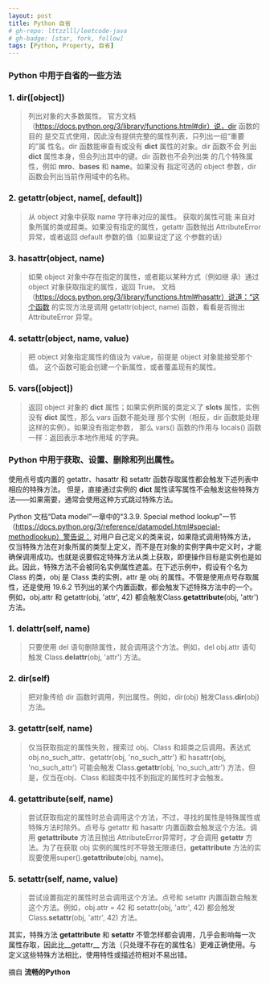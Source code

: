 ```yaml
---
layout: post
title: Python 自省
# gh-repo: lttzzlll/leetcode-java
# gh-badge: [star, fork, follow]
tags: [Python, Property, 自省]
---
```


### Python 中用于自省的一些方法

### 1. dir([object])

> 列出对象的大多数属性。
官方文档
（https://docs.python.org/3/library/functions.html#dir）说，dir 函数的目的
是交互式使用，因此没有提供完整的属性列表，只列出一组“重要的”属
性名。dir 函数能审查有或没有 __dict__ 属性的对象。dir 函数不会
列出 __dict__ 属性本身，但会列出其中的键。dir 函数也不会列出类
的几个特殊属性，例如 __mro__、__bases__ 和 __name__。如果没有
指定可选的 object 参数，dir 函数会列出当前作用域中的名称。

### 2. getattr(object, name[, default])

> 从 object 对象中获取 name 字符串对应的属性。
获取的属性可能
来自对象所属的类或超类。如果没有指定的属性，getattr 函数抛出
AttributeError 异常，或者返回 default 参数的值（如果设定了这
个参数的话）

### 3. hasattr(object, name)

> 如果 object 对象中存在指定的属性，或者能以某种方式（例如继
承）通过 object 对象获取指定的属性，返回 True。
文档（https://docs.python.org/3/library/functions.html#hasattr）说道：“这个函数
的实现方法是调用 getattr(object, name) 函数，看看是否抛出
AttributeError 异常。

### 4. setattr(object, name, value)

> 把 object 对象指定属性的值设为 value，前提是 object 对象能接受那个值。
这个函数可能会创建一个新属性，或者覆盖现有的属性。

### 5. vars([object])

> 返回 object 对象的 __dict__ 属性；如果实例所属的类定义了
__slots__ 属性，实例没有 __dict__ 属性，那么 vars 函数不能处理
那个实例（相反，dir 函数能处理这样的实例）。如果没有指定参数，
那么 vars() 函数的作用与 locals() 函数一样：返回表示本地作用域
的字典。


### Python 中用于获取、设置、删除和列出属性。

使用点号或内置的 getattr、hasattr 和 setattr 函数存取属性都会触发下述列表中相应的特殊方法。
但是，直接通过实例的 __dict__ 属性读写属性不会触发这些特殊方法——如果需要，通常会使用这种方式跳过特殊方法。

Python 文档“Data model”一章中的“3.3.9. Special method lookup”一节（https://docs.python.org/3/reference/datamodel.html#special-methodlookup）警告说：
对用户自己定义的类来说，如果隐式调用特殊方法，仅当特殊方法在对象所属的类型上定义，而不是在对象的实例字典中定义时，才能确保调用成功。也就是说要假定特殊方法从类上获取，即便操作目标是实例也是如此。因此，特殊方法不会被同名实例属性遮盖。在下述示例中，假设有个名为 Class 的类，obj 是 Class 类的实例，attr 是 obj 的属性。不管是使用点号存取属性，还是使用 19.6.2 节列出的某个内置函数，都会触发下述特殊方法中的一个。例如，obj.attr 和 getattr(obj, 'attr', 42) 都会触发Class.__getattribute__(obj, 'attr') 方法。

### 1. __delattr__(self, name)

> 只要使用 del 语句删除属性，就会调用这个方法。例如，del obj.attr 语句触发 Class.__delattr__(obj, 'attr') 方法。

### 2. __dir__(self)

> 把对象传给 dir 函数时调用，列出属性。例如，dir(obj) 触发Class.__dir__(obj) 方法。

### 3. __getattr__(self, name)

> 仅当获取指定的属性失败，搜索过 obj、Class 和超类之后调用。表达式 obj.no_such_attr、getattr(obj, 'no_such_attr') 和 hasattr(obj, 'no_such_attr') 可能会触发 Class.__getattr__(obj, 'no_such_attr') 方法，但是，仅当在obj、Class 和超类中找不到指定的属性时才会触发。

### 4. __getattribute__(self, name)

> 尝试获取指定的属性时总会调用这个方法，不过，寻找的属性是特殊属性或特殊方法时除外。点号与 getattr 和 hasattr 内置函数会触发这个方法。调用 __getattribute__ 方法且抛出 AttributeError异常时，才会调用 __getattr__ 方法。为了在获取 obj 实例的属性时不导致无限递归，__getattribute__ 方法的实现要使用super().__getattribute__(obj, name)。

### 5. __setattr__(self, name, value)

> 尝试设置指定的属性时总会调用这个方法。点号和 setattr 内置函数会触发这个方法。例如，obj.attr = 42 和 setattr(obj, 'attr', 42) 都会触发 Class.__setattr__(obj, 'attr', 42) 方法。

其实，特殊方法 __getattribute__ 和 __setattr__ 不管怎样都会调用，几乎会影响每一次属性存取，因此比__getattr__ 方法（只处理不存在的属性名）更难正确使用。与定义这些特殊方法相比，使用特性或描述符相对不易出错。


摘自 **流畅的Python**
